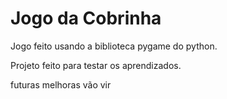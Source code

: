 # Jogo da Cobrinha

Jogo feito usando a biblioteca pygame do python.

Projeto feito para testar os aprendizados.

futuras melhoras vão vir
